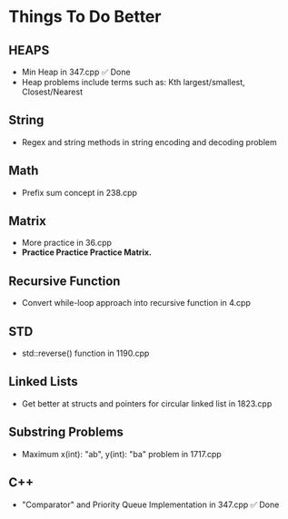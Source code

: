 # Things To Do Better


## HEAPS
- Min Heap in 347.cpp ✅ Done
- Heap problems include terms such as: Kth largest/smallest, Closest/Nearest

## String
- Regex and string methods in string encoding and decoding problem

## Math 
- Prefix sum concept in 238.cpp

## Matrix 
- More practice in 36.cpp
- <strong>Practice Practice Practice Matrix.</strong>

## Recursive Function
- Convert while-loop approach into recursive function in 4.cpp

## STD 
- std::reverse() function in 1190.cpp

## Linked Lists
- Get better at structs and pointers for circular linked list in 1823.cpp

## Substring Problems
- Maximum x(int): "ab", y(int): "ba" problem in 1717.cpp

## C++ 
- "Comparator" and Priority Queue Implementation in 347.cpp ✅ Done
